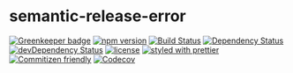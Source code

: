 # semantic-release-error

[![Greenkeeper badge](https://badges.greenkeeper.io/semantic-release/error.svg)](https://greenkeeper.io/)
[![npm version](https://badge.fury.io/js/semantic-release-error.svg)](http://badge.fury.io/js/semantic-release-error)
[![Build Status](https://travis-ci.org/semantic-release/error.svg?branch=master)](https://travis-ci.org/semantic-release/error)
[![Dependency Status](https://david-dm.org/semantic-release/error.svg)](https://david-dm.org/semantic-release/error)
[![devDependency Status](https://david-dm.org/semantic-release/error/dev-status.svg)](https://david-dm.org/semantic-release/error#info=devDependencies)
[![license](https://img.shields.io/github/license/semantic-release/error.svg)](https://github.com/semantic-release/error/blob/master/LICENSE)
[![styled with prettier](https://img.shields.io/badge/styled_with-prettier-ff69b4.svg)](https://github.com/prettier/prettier)
[![Commitizen friendly](https://img.shields.io/badge/commitizen-friendly-brightgreen.svg)](http://commitizen.github.io/cz-cli/)
[![Codecov](https://img.shields.io/codecov/c/github/semantic-release/error.svg)](https://codecov.io/gh/semantic-release/error)


